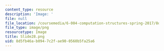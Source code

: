 ```yaml
---
content_type: resource
description: 'Image: '
file: null
file_location: /coursemedia/6-004-computation-structures-spring-2017/8d5fb46ab0947c2fae900560b5fa25a6_Slide28.png
file_type: image/png
resourcetype: Image
title: Slide28.png
uid: 8d5fb46a-b094-7c2f-ae90-0560b5fa25a6
---
```

